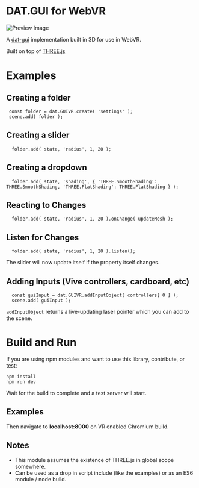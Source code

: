 # DAT.GUI for WebVR

![Preview Image](blob:http://imgur.com/29d16324-3637-4f7f-8be8-fc51a64f6d06)

A [dat-gui](https://workshop.chromeexperiments.com/examples/gui/#1--Basic-Usage) implementation built in 3D for use in WebVR.

Built on top of [THREE.js](http://threejs.org/)

# Examples

## Creating a folder ##    

     const folder = dat.GUIVR.create( 'settings' );
     scene.add( folder );

## Creating a slider ##    

      folder.add( state, 'radius', 1, 20 );

## Creating a dropdown ##    

      folder.add( state, 'shading', { 'THREE.SmoothShading': THREE.SmoothShading, 'THREE.FlatShading': THREE.FlatShading } );

## Reacting to Changes ##    

      folder.add( state, 'radius', 1, 20 ).onChange( updateMesh );

## Listen for Changes ##    

      folder.add( state, 'radius', 1, 20 ).listen();

The slider will now update itself if the property itself changes.   

## Adding Inputs (Vive controllers, cardboard, etc) ##

      const guiInput = dat.GUIVR.addInputObject( controllers[ 0 ] );
      scene.add( guiInput );
      
`addInputObject` returns a live-updating laser pointer which you can add to the scene.
    


# Build and Run 
If you are using npm modules and want to use this library, contribute, or test:

    npm install
    npm run dev

Wait for the build to complete and a test server will start.

## Examples ##
Then navigate to **localhost:8000** on VR enabled Chromium build.



## Notes ##
* This module assumes the existence of THREE.js in global scope somewhere.
* Can be used as a drop in script include (like the examples) or as an  ES6 module / node build.




